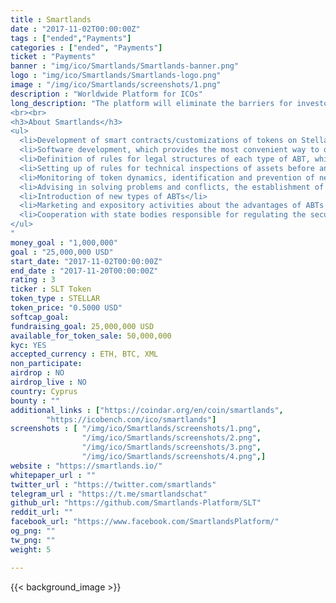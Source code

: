 ```yaml
---
title : Smartlands
date : "2017-11-02T00:00:00Z"
tags : ["ended","Payments"]
categories : ["ended", "Payments"]
ticket : "Payments"
banner : "img/ico/Smartlands/Smartlands-banner.png"
logo : "img/ico/Smartlands/Smartlands-logo.png"
image : "/img/ico/Smartlands/screenshots/1.png"
description : "Worldwide Platform for ICOs"
long_description: "The platform will eliminate the barriers for investors from all over the world and provide unique opportunity to finance the introduction of agtech innovations by applying blockchain technology to solve problems typical for classical financial markets. Thus, the functioning of the Platform will have a positive impact on the achievement of sustainable development of agriculture and the world economy in general.
<br><br>
<h3>About Smartlands</h3>
<ul>
  <li>Development of smart contracts/customizations of tokens on Stellar placed on the platform with the logic optimal for each type of ABT, and all the necessary functionality, including extensive opportunities for democratic organization principles, to ensure maximum control over assets. Support and update if necessary and approved by the tokenholders.</li>
  <li>Software development, which provides the most convenient way to obtain all the necessary information for the decision making for each of the parties (the owner of the asset and the investor), including automation solutions.</li>
  <li>Definition of rules for legal structures of each type of ABT, which protect the interests of investors and minimize any legal risks. Ensuring the mandatory implementation of decisions made by the tokenholders.</li>
  <li>Setting up of rules for technical inspections of assets before and after tokenization, the creation of the infrastructure necessary for this, including representative offices of the Platform in all key markets with the necessary equipment (drones, ground unmanned complexes, laboratory equipment, etc.) and personnel. It is possible to outsource part of the checks in case of compliance of the companies with all requirements of the Platform.</li>
  <li>Monitoring of token dynamics, identification and prevention of negative events, illegal actions against tokens holders.</li>
  <li>Advising in solving problems and conflicts, the establishment of an arbitration chamber that resolves conflicts in the event of the request and consent of both parties to take such decisions as binding.</li>
  <li>Introduction of new types of ABTs</li>
  <li>Marketing and expository activities about the advantages of ABTs issued on the Smartlands platform, both among asset owners and investors.</li>
  <li>Cooperation with state bodies responsible for regulating the securities market to explain the benefits of asset tokenization and distributed control offered by blockchain technology. Advocating the idea of minimizing the regulation of such a market by the relevant central authorities for ABTs issued with enhanced monitoring and democratic organization capabilities.</li>
</ul>
"
money_goal : "1,000,000"
goal : "25,000,000 USD"
start_date: "2017-11-02T00:00:00Z"
end_date : "2017-11-20T00:00:00Z"
rating : 3
ticker : SLT Token
token_type : STELLAR
token_price: "0.5000 USD"
softcap_goal: 
fundraising_goal: 25,000,000 USD
available_for_token_sale: 50,000,000
kyc: YES
accepted_currency : ETH, BTC, XML
non_participate: 
airdrop : NO
airdrop_live : NO
country: Cyprus
bounty : ""
additional_links : ["https://coindar.org/en/coin/smartlands",
        "https://icobench.com/ico/smartlands"]
screenshots : [ "/img/ico/Smartlands/screenshots/1.png",
                "/img/ico/Smartlands/screenshots/2.png",
                "/img/ico/Smartlands/screenshots/3.png",
                "/img/ico/Smartlands/screenshots/4.png",]
website : "https://smartlands.io/"
whitepaper_url : ""
twitter_url : "https://twitter.com/smartlands"
telegram_url : "https://t.me/smartlandschat"
github_url: "https://github.com/Smartlands-Platform/SLT"
reddit_url: ""
facebook_url: "https://www.facebook.com/SmartlandsPlatform/"
og_png: ""
tw_png: ""
weight: 5

---
```



{{< background_image >}}

